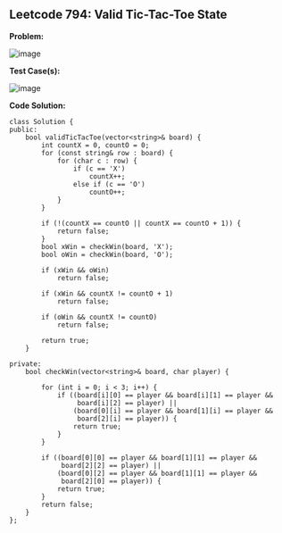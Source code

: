 ## **Leetcode 794: Valid Tic-Tac-Toe State**

**Problem:**


![image](https://github.com/user-attachments/assets/1957984b-d456-420b-9837-27d83247e31d)




**Test Case(s):**


![image](https://github.com/user-attachments/assets/e7b441fe-d74e-4be8-9a6c-7e3ad5614f73)



**Code Solution:**

```
class Solution {
public:
    bool validTicTacToe(vector<string>& board) {
        int countX = 0, countO = 0;
        for (const string& row : board) {
            for (char c : row) {
                if (c == 'X')
                    countX++;
                else if (c == 'O')
                    countO++;
            }
        }

        if (!(countX == countO || countX == countO + 1)) {
            return false;
        }
        bool xWin = checkWin(board, 'X');
        bool oWin = checkWin(board, 'O');

        if (xWin && oWin)
            return false;

        if (xWin && countX != countO + 1)
            return false;

        if (oWin && countX != countO)
            return false;

        return true;
    }

private:
    bool checkWin(vector<string>& board, char player) {

        for (int i = 0; i < 3; i++) {
            if ((board[i][0] == player && board[i][1] == player &&
                 board[i][2] == player) ||
                (board[0][i] == player && board[1][i] == player &&
                 board[2][i] == player)) {
                return true;
            }
        }

        if ((board[0][0] == player && board[1][1] == player &&
             board[2][2] == player) ||
            (board[0][2] == player && board[1][1] == player &&
             board[2][0] == player)) {
            return true;
        }
        return false;
    }
};

```
